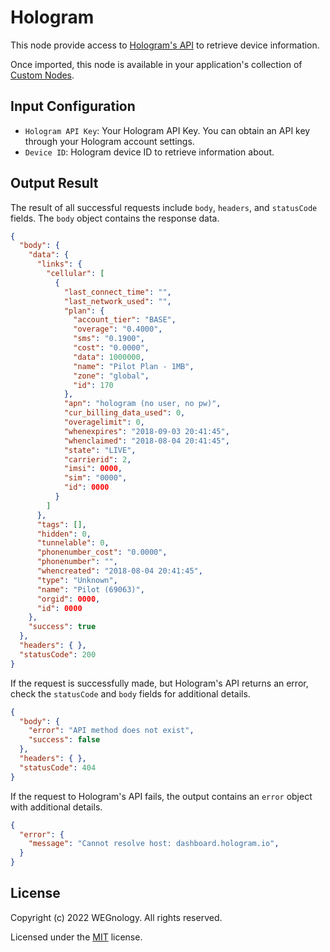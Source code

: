 # Hologram

This node provide access to [Hologram's API](https://hologram.io/docs/reference/cloud/http/#/reference/device-management/devices/get-a-device) to retrieve device information.

Once imported, this node is available in your application's collection of [Custom Nodes](https://docs.app.wnology.io/workflows/custom-nodes/overview/).

## Input Configuration

* `Hologram API Key`: Your Hologram API Key. You can obtain an API key through your Hologram account settings.
* `Device ID`: Hologram device ID to retrieve information about.

## Output Result

The result of all successful requests include `body`, `headers`, and `statusCode` fields. The `body` object contains the response data.

```json
{
  "body": {
    "data": {
      "links": {
        "cellular": [
          {
            "last_connect_time": "",
            "last_network_used": "",
            "plan": {
              "account_tier": "BASE",
              "overage": "0.4000",
              "sms": "0.1900",
              "cost": "0.0000",
              "data": 1000000,
              "name": "Pilot Plan - 1MB",
              "zone": "global",
              "id": 170
            },
            "apn": "hologram (no user, no pw)",
            "cur_billing_data_used": 0,
            "overagelimit": 0,
            "whenexpires": "2018-09-03 20:41:45",
            "whenclaimed": "2018-08-04 20:41:45",
            "state": "LIVE",
            "carrierid": 2,
            "imsi": 0000,
            "sim": "0000",
            "id": 0000
          }
        ]
      },
      "tags": [],
      "hidden": 0,
      "tunnelable": 0,
      "phonenumber_cost": "0.0000",
      "phonenumber": "",
      "whencreated": "2018-08-04 20:41:45",
      "type": "Unknown",
      "name": "Pilot (69063)",
      "orgid": 0000,
      "id": 0000
    },
    "success": true
  },
  "headers": { },
  "statusCode": 200
}
```

If the request is successfully made, but Hologram's API returns an error, check the `statusCode` and `body` fields for additional details.

```json
{
  "body": {
    "error": "API method does not exist",
    "success": false
  },
  "headers": { },
  "statusCode": 404
}
```

If the request to Hologram's API fails, the output contains an `error` object with additional details.

```json
{
  "error": {
    "message": "Cannot resolve host: dashboard.hologram.io",
  }
}
```

## License

Copyright (c) 2022 WEGnology. All rights reserved.

Licensed under the [MIT](https://github.com/WEGnology/wegnology-templates/blob/master/LICENSE.txt) license.